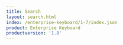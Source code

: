 ```yaml
---
title: Search
layout: search.html
index: /enterprise-keyboard/1-7/index.json
product: Enterprise Keyboard
productversion: '1.8'
---
```




